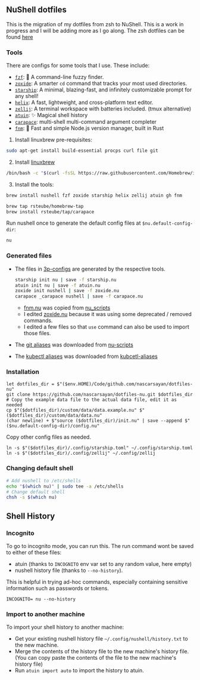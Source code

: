## NuShell dotfiles

This is the migration of my dotfiles from zsh to NuShell. This is a work in progress and I will be adding more as I go along.
The zsh dotfiles can be found [here](https://github.com/nascarsayan/init-linux/tree/master/home/.oh-my-zsh/custom)

### Tools

There are configs for some tools that I use. These include:
- [`fzf`](https://github.com/junegunn/fzf): 🌸 A command-line fuzzy finder.
- [`zoxide`](https://github.com/ajeetdsouza/zoxide): A smarter `cd` command that tracks your most used directories.
- [`starship`](https://github.com/starship/starship): A minimal, blazing-fast, and infinitely customizable prompt for any shell!
- [`helix`](https://github.com/helix-editor/helix): A fast, lightweight, and cross-platform text editor.
- [`zellij`](https://github.com/zellij-org/zellij): A terminal workspace with batteries included. (tmux alternative)
- [`atuin`](https://github.com/atuinsh/atuin): ✨ Magical shell history
- [`carapace`](https://github.com/rsteube/carapace-bin): multi-shell multi-command argument completer
- [`fnm`](https://github.com/Schniz/fnm): 🚀 Fast and simple Node.js version manager, built in Rust

1. Install linuxbrew pre-requisites:

```sh
sudo apt-get install build-essential procps curl file git
```

2. Install [linuxbrew](https://docs.brew.sh/Homebrew-on-Linux)

```sh
/bin/bash -c "$(curl -fsSL https://raw.githubusercontent.com/Homebrew/install/HEAD/install.sh)"
```

3. Install the tools:

```sh
brew install nushell fzf zoxide starship helix zellij atuin gh fnm

brew tap rsteube/homebrew-tap
brew install rsteube/tap/carapace
```

Run nushell once to generate the default config files at `$nu.default-config-dir`:

```sh
nu
```


### Generated files

- The files in [3p-configs](./3p-configs/) are generated by the respective tools.
    ```sh
    starship init nu | save -f starship.nu
    atuin init nu | save -f atuin.nu
    zoxide init nushell | save -f zoxide.nu
    carapace _carapace nushell | save -f carapace.nu
    ```
    - [fnm.nu](./3p-configs/fnm.nu) was copied from [nu_scripts](https://github.com/nushell/nu_scripts/blob/main/modules/fnm/fnm.nu)
    - I edited [zoxide.nu](./3p-configs/zoxide.nu) because it was using some deprecated / removed commands.
    - I edited a few files so that `use` command can also be used to import those files.

- The [git aliases](./aliases/git.nu) was downloaded from [nu-scripts](https://github.com/nushell/nu_scripts/blob/main/aliases/git/git-aliases.nu)

- The [kubectl aliases](./aliases/kubectl.nu) was downloaded from [kubcetl-aliases](https://github.com/nascarsayan/kubectl-aliases)

### Installation

```nu
let dotfiles_dir = $"($env.HOME)/Code/github.com/nascarsayan/dotfiles-nu"
git clone https://github.com/nascarsayan/dotfiles-nu.git $dotfiles_dir
# Copy the example data file to the actual data file, edit it as needed
cp $"($dotfiles_dir)/custom/data/data.example.nu" $"($dotfiles_dir)/custom/data/data.nu"
(char newline) + $"source ($dotfiles_dir)/init.nu" | save --append $"($nu.default-config-dir)/config.nu"
```

Copy other config files as needed.

```nu
ln -s $"($dotfiles_dir)/.config/starship.toml" ~/.config/starship.toml
ln -s $"($dotfiles_dir)/.config/zellij" ~/.config/zellij
```

### Changing default shell

```sh
# Add nushell to /etc/shells
echo "$(which nu)" | sudo tee -a /etc/shells
# Change default shell
chsh -s $(which nu)
```

## Shell History

### Incognito

To go to incognito mode, you can run this.
The run command wont be saved to either of these files:
- atuin (thanks to `INCOGNITO` env var set to any random value, here empty)
- nushell history file (thanks to `--no-history`).

This is helpful in trying ad-hoc commands, especially containing sensitive information such as passwords or tokens.

```nu
INCOGNITO= nu --no-history
```

### Import to another machine

To import your shell history to another machine:
- Get your existing nushell history file `~/.config/nushell/history.txt` to the new machine.
- Merge the contents of the history file to the new machine's history file. (You can copy paste the contents of the file to the new machine's history file)
- Run `atuin import auto` to import the history to atuin.
